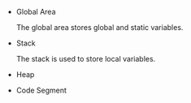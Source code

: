 -  Global Area
        
    The global area stores global and static variables.

- Stack

    The stack is used to store local variables.

- Heap

- Code Segment